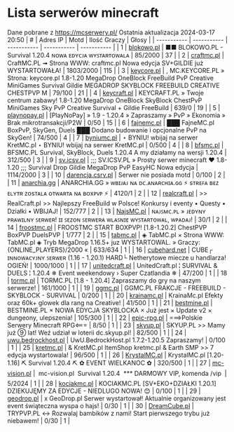 
# Lista serwerów minecraft
Dane pobrane z https://mcserwery.pl/
Ostatnia aktualizacja 2024-03-17 20:50
| # | Adres IP | Motd | Ilość Graczy | Głosy |
| ----------- | ----------- | ----------- | ----------- | ----------- |
| 1 | 	[blokowo.pl](https://mcserwery.pl/serwery/minecraft/98/) | ■■ BLOKOWO.PL - Survival 1.20.4 ɴᴏᴡᴀ ᴇᴅʏᴄᴊᴀ ᴡʏꜱᴛᴀʀᴛᴏᴡᴀʟᴀ | 85/2000 | 37 |
| 2 | 	[craftmc.pl](https://mcserwery.pl/serwery/minecraft/87/) | CraftMC.PL ➟ Strona WWW: craftmc.pl Nowa edycja SV+GILDIE już WYSTARTOWAŁA! | 1803/2000 | 115 |
| 3 | 	[keycore.pl](https://mcserwery.pl/serwery/minecraft/252/) | , MC.KEYCORE.PL » Strona: keycore.pl 1.8-1.20 MegaDrop OneBlock FreeBuild PvP Creative MiniGames Survival Gildie MEGADROP SKYBLOCK FREEBUILD CREATIVE CHESTPVP M | 79/100 | 21 |
| 4 | 	[keycraft.pl](https://mcserwery.pl/serwery/minecraft/255/) | KEYCRAFT.PL » Twoje centrum zabawy! 1.8-1.20 MegaDrop  OneBlock  SkyBlock  ChestPvP  MiniGames  Sky PvP  Creative  Survival + Gildie  FreeBuild | 639/0 | 19 |
| 5 | 	[playnopay.pl](https://mcserwery.pl/serwery/minecraft/257/) | [PlayNoPay] » 1.9 - 1.20.4 » Zapraszamy » PvP » Ekonomia » Brak mikrotransakcji/P2W | 0/50 | 15 |
| 6 | 	[fajnemc.pl](https://mcserwery.pl/serwery/minecraft/100/) | ███ FajneMC.pl  BoxPvP, SkyGen, Duels ███ Dodano budowanie i opcjonalne PvP na SkyGen! | 74/500 | 4 |
| 7 | 	[byniumc.pl](https://mcserwery.pl/serwery/minecraft/157/) | ⋆ BYNIU! wbijaj na serwer KretMC.pl ⋆ BYNIU! wbijaj na serwer KretMC.pl | 0/500 | 4 |
| 8 | 	[bfsmc.pl](https://mcserwery.pl/serwery/minecraft/2/) | BFSMC.PL  Survival, SkyBlock, Duels  1.20.4 A my działamy na wersji 1.20.4 | 312/500 | 3 |
| 9 | 	[sv.icsv.pl](https://mcserwery.pl/serwery/minecraft/261/) | ;;; SV.ICSV.PL » Prosty serwer minecraft ❤ 1.8-1.20 ;;;  Survival  Drop  Gildie  MegaDrop  PvP  EasyHC  Nowa edycja | 1114/2000 | 3 |
| 10 | 	[darencja.csrv.pl](https://mcserwery.pl/serwery/minecraft/9/) | Serwer nie posiada motd | 0/100 | 2 |
| 11 | 	[anarchia.gg](https://mcserwery.pl/serwery/minecraft/14/) | ANARCHIA.GG » ᴡʙɪᴊᴀᴊ ɴᴀ ᴅᴄ.ᴀɴᴀʀᴄʜɪᴀ.ɢɢ ⚡ ѕᴛʀᴇꜰᴀ ʙᴇᴢ ᴇʟʏᴛʀ ᴢᴏѕᴛᴀʟᴀ ᴏᴛᴡᴀʀᴛᴀ ɴᴀ ʙᴏхᴘᴠᴘ ⚡ | 4120/1 | 2 |
| 12 | 	[realcraft.pl](https://mcserwery.pl/serwery/minecraft/63/) | >> RealCraft.pl >> Najlepszy FreeBuild w Polsce! Konkursy i eventy • Questy • Działki • WBIJAJ! | 152/777 | 2 |
| 13 | 	[NajsMC.pl](https://mcserwery.pl/serwery/minecraft/237/) | ɴᴀᴊꜱᴍᴄ.ᴘʟ » ᴊᴇᴅʏɴʏ ᴘʀᴀᴡɪʟɴʏ ꜱᴇʀᴡᴇʀ! ɪɪ ꜱᴇᴢᴏɴ ꜱᴇʀᴡᴇʀᴀ ᴡʟᴀꜱɴɪᴇ ᴡʏꜱᴛᴀʀᴛᴏᴡᴀʟ, ᴡᴘᴀᴅᴀᴊ! | 30/1 | 2 |
| 14 | 	[froostmc.pl](https://mcserwery.pl/serwery/minecraft/263/) | FROOSTMC  START BOXPVP! [1.8-1.20.2] ChestPVP BoxPVP DuelsPVP | 1/777 | 2 |
| 15 | 	[tabmc.pl](https://mcserwery.pl/serwery/minecraft/3/) | ◈ TabMC.pl × Strona WWW: TabMC.pl  ◈ Tryb MegaDrop 1.16.5+ juz WYSTARTOWAL. » Graczy: {ONLINE_PLAYERS}/2000 « | 633/634 | 1 |
| 16 | 	[cubehard.net](https://mcserwery.pl/serwery/minecraft/10/) | CUBE┌ ɪɴɴᴏᴡᴀᴄʏᴊɴʏ ꜱᴇʀᴡᴇʀ (1.16 - 1.20.1) HARD└ Netherytowe miecze u handlarza! OGIEŃ! | 1000/1000 | 1 |
| 17 | 	[unitedcraft.pl](https://mcserwery.pl/serwery/minecraft/11/) | UnitedCraft.pl ¦ SURVIVAL & DUELS ¦ 1.20.4 ❄ Event weekendowy › Super Czatlandia ❄ | 47/200 | 1 |
| 18 | 	[tormc.pl](https://mcserwery.pl/serwery/minecraft/35/) | TORMC.PL [1.8 - 1.20.4] Zapraszamy do gry na naszym serwerze! | 161/1000 | 1 |
| 19 | 	[ggmc.pl](https://mcserwery.pl/serwery/minecraft/38/) | GGMC.PL  FRAKCJE - FREEBUILD - SKYBLOCK - SURVIVAL | 0/200 | 1 |
| 20 | 	[krainamc.pl](https://mcserwery.pl/serwery/minecraft/39/) | KrainaMc.pl  Efekty oraz 60k+ glowek dla rang na Creative! | 41/500 | 1 |
| 21 | 	[bestmine.pl](https://mcserwery.pl/serwery/minecraft/41/) | BESTMINE.PL × NOWA EDYCJA SKYBLOCKA × Już jest × Update v2 × dungeony, ulepszenia! | 105/300 | 1 |
| 22 | 	[epic-rpg.pl](https://mcserwery.pl/serwery/minecraft/45/) | ===>Polskie Serwery Minecraft RPG<=== | 8/50 | 1 |
| 23 | 	[skyup.pl](https://mcserwery.pl/serwery/minecraft/57/) | SKYUP.PL >> Mamy już ➈ lat! Weź udział w loterii dc.skyup.pl! | 82/500 | 1 |
| 24 | 	[uwu.bedrockhost.pl](https://mcserwery.pl/serwery/minecraft/101/) | UwU.BedrockHost.pl  1.7.2-1.20.5 Zapraszamy! | 0/100 | 1 |
| 25 | 	[kretmc.pl](https://mcserwery.pl/serwery/minecraft/182/) | & KretMC.pl  ItemShop kretmc.pl & Earth SMP >> 7 edycja wystartowala! | 96/500 | 1 |
| 26 | 	[KrystalMC.pl](https://mcserwery.pl/serwery/minecraft/202/) | KrystalMC.pl [1.20-1.16]  ⛏ Survival 1.20.4 ⛏  ✿ EVENT WIELKANOC ✿ | 320/500 | 1 |
| 27 | 	[mc-vision.pl](https://mcserwery.pl/serwery/minecraft/211/) |  mc-vision.pl  Survival 1.20.4  *** DARMOWY VIP, komenda /vip  | 5/2024 | 1 |
| 28 | 	[kociakmc.pl](https://mcserwery.pl/serwery/minecraft/213/) | KOCIAKMC.PL [SV+EKO+DZIAŁKI 1.20.1] DZIEKUJĘMY ZA EDYCJE - NIEDLUGO NOWA! 😊 | 0/100 | 1 |
| 29 | 	[geodrop.pl](https://mcserwery.pl/serwery/minecraft/217/) | x GeoDrop.pl Serwer wystartował! Aktualnie organizowany jest event świąteczna wyspa o hajs! | 0/30 | 1 |
| 30 | 	[DreamCube.pl](https://mcserwery.pl/serwery/minecraft/240/) | TRYPVP.PL ↔ Rozwalaj bambików z nami! Start pierwszego trybu już niebawem! | 0/30 | 1 |
